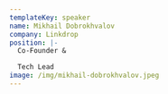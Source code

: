 ```yaml
---
templateKey: speaker
name: Mikhail Dobrokhvalov
company: Linkdrop
position: |-
  Co-Founder & 

  Tech Lead
image: /img/mikhail-dobrokhvalov.jpeg
---
```


